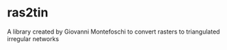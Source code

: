 # ras2tin
A library created by Giovanni Montefoschi to convert rasters to triangulated irregular networks
